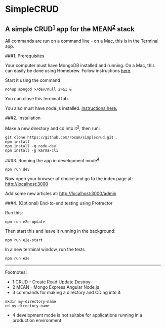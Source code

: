 # SimpleCRUD

## A simple CRUD<sup>[1](#CRUD)</sup> app for the MEAN<sup>[2](#MEAN)</sup> stack

All commands are run on a command line - on a Mac, this is in the Terminal app. 

###1. Prerequisites

Your computer must have MongoDB installed and running. On a Mac, this can easily be done using Homebrew. 
Follow instructions [here](https://docs.mongodb.com/v3.0/tutorial/install-mongodb-on-os-x/).

Start it using the command
```
nohup mongod >/dev/null 2>&1 &
```
You can close this terminal tab.

You also must have node.js installed. [Instructions here.](https://nodejs.org/en/download/) 

###2. Installation

Make a new directory and cd into it<sup>[3](#commands)</sup>, then run:
```
git clone https://github.com/roxam/simplecrud.git .
npm install
npm install -g node-dev
npm install -g karma-cli
```

###3. Running the app in development mode<sup>[4](#dev)</sup>
```
npm run dev
```
Now open your browser of choice and go to the index page at: [http://localhost:3000](http://localhost:3000)

Add some new articles at: [http://localhost:3000/admin](http://localhost:3000/admin)

###4. (Optional) End-to-end testing using Protractor

Run this:
```
npm run e2e-update
```
Then start this and leave it running in the background:
```
npm run e2e-start
```
In a new terminal window, run the tests
```
npm run e2e
```

---

Footnotes:

- <a name="CRUD">1</a> CRUD - Create Read Update Destroy
- <a name="MEAN">2</a> MEAN - Mongo Express Angular Node.js
- <a name="commands">3</a> commands for making a directory and CDing into it:
```
mkdir my-directory-name
cd my-directory-name
```
- <a name="dev">4</a> development mode is not suitabe for applications running in a production environment